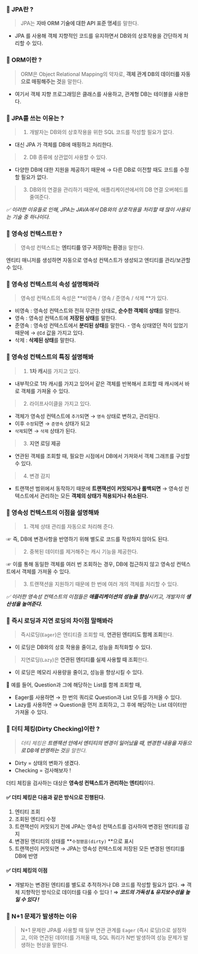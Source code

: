 ### 🔎 JPA란 ?
> JPA는 **자바 ORM 기술에 대한 API 표준 명세**를 말한다.

- JPA 를 사용해 객체 지향적인 코드를 유지하면서 DB와의 상호작용을 간단하게 처리할 수 있다.

### 🔎 ORM이란 ?
> ORM은 Object Relational Mapping의 약자로, **객체 관계 DB의 데이터를 자동으로 매핑해주는 것**을 말한다.

- 여기서 객체 지향 프로그래밍은 클래스를 사용하고, 관계형 DB는 테이블을 사용한다.

### 🔎 JPA를 쓰는 이유는 ?
> 1. 개발자는 DB와의 상호작용을 위한 SQL 코드를 작성할 필요가 없다. 
- 대신 JPA 가 객체를 DB에 매핑하고 처리한다.

> 2. DB 종류에 상관없이 사용할 수 있다.
- 다양한 DB에 대한 지원을 제공하기 때문에 → 다른 DB로 이전할 때도 코드를 수정할 필요가 없다.

> 3. DB와의 연결을 관리하기 때문에, 애플리케이션에서의 DB 연결 오버헤드를 줄여준다.

_✅ 이러한 이유들로 인해, JPA는 JAVA에서 DB와의 상호작용을 처리할 때 많이 사용되는 기술 중 하나이다._

### 🔎 영속성 컨텍스트란 ?
> 영속성 컨텍스트는 **엔티티를 영구 저장하는 환경**을 말한다.

엔티티 매니저를 생성하면 자동으로 영속성 컨텍스트가 생성되고 엔티티를 관리/보관할 수 있다.

### 🔎 영속성 컨텍스트의 속성 설명해봐라
> 영속성 컨텍스트의 속성은 **비영속 / 영속 / 준영속 / 삭제 **가 있다.

- 비영속 : 영속성 컨텍스트와 전혀 무관한 상태로, **순수한 객체의 상태**를 말한다.
- 영속 : 영속성 컨텍스트에 **저장된 상태**를 말한다.
- 준영속 : 영속성 컨텍스트에서 **분리된 상태**를 말한다.
\- 영속 상태였던 적이 있었기 때문에 → `@Id` 값을 가지고 있다.
- 삭제 : **삭제된 상태**를 말한다.

### 🔎 영속성 컨텍스트의 특징 설명해봐
> 1. **1차 캐시**를 가지고 있다.
- 내부적으로 1차 캐시를 가지고 있어서 같은 객체를 반복해서 조회할 때 캐시에서 바로 객체를 가져올 수 있다.

> 2. 라이프사이클을 가지고 있다.
- 객체가 영속성 컨텍스트에 `추가`되면 → `영속` 상태로 변하고, 관리된다.
- 이후 `수정`되면 → `준영속` 상태가 되고
- `삭제`되면 → `삭제` 상태가 된다.

> 3. **지연 로딩 제공**
- 연관된 객체를 조회할 때, 필요한 시점에서 DB에서 가져와서 객체 그래프를 구성할 수 있다.

> 4. 변경 감지
- 트랜잭션 범위에서 동작하기 때문에 **트랜잭션이 커밋되거나 롤백되면** 
→ 영속성 컨텍스트에서 관리하는 모든 **객체의 상태가 적용되거나 취소된다.**


### 🔎 영속성 컨텍스트의 이점을 설명해봐
> 1. 객체 상태 관리를 자동으로 처리해 준다.

☞ 즉, DB에 변경사항을 반영하기 위해 별도로 코드를 작성하지 않아도 된다.

> 2. 중복된 데이터를 제거해주는 캐시 기능을 제공한다.

☞ 이를 통해 동일한 객체를 여러 번 조회하는 경우, DB에 접근하지 않고 영속성 컨텍스트에서 객체를 가져올 수 있다.

> 3. 트랜잭션을 지원하기 때문에 한 번에 여러 개의 객체를 처리할 수 있다.

_✅ 이러한 영속성 컨텍스트의 이점들은 **애플리케이션의 성능을 향싱**시키고, 개발자의 **생산성을 높여준다.**_

### 🔎 즉시 로딩과 지연 로딩의 차이점 말해봐라
> 즉시로딩(`Eager`)은 엔티티즐 조회할 때, **연관된 엔티티도 함께 조회**한다.
- 이 로딩은 DB와의 상호 작용을 줄이고, 성능을 최적화할 수 있다.

> 지연로딩(`Lazy`)은 **연관된 엔티티를 실제 사용할 때 조회**한다.
- 이 로딩은 메모리 사용량을 줄이고, 성능을 향상시킬 수 있다.

🌷 예를 들어, Question과 그에 해당하는 List를 함께 조회할 때, 
- Eager를 사용하면 → 한 번의 쿼리로 Question과 List 모두를 가져올 수 있다.
- Lazy를 사용하면 → Question을 먼저 조회하고, 그 후에 해당하는 List 데이터만 가져올 수 있다.



### 🔎 더티 체킹(Dirty Checking)이란 ? 
> _더티 체킹은 **트랜잭션 안에서 엔티티의 변경이 일어났을 때, 변경한 내용을 자동으로 DB에 반영하는 것**을 말한다._
- Dirty = 상태의 변화가 생겼다.
- Checking = 검사해보자 !

더티 체킹을 검사하는 대상은 **영속성 컨텍스트가 관리하는 엔티티**이다.

#### ✅ 더티 체킹은 다음과 같은 방식으로 진행된다.
1. 엔티티 조회
2. 조회된 엔티티 수정
3. 트랜잭션이 커밋되기 전에 JPA는 영속성 컨텍스트를 검사하여 변경된 엔티티를 감지
4. 변경된 엔티티의 상태를 **`수정됐음(dirty)` **으로 표시
5. 트랜잭션이 커밋되면 
→ JPA는 영속성 컨텍스트에 저장된 모든 변경된 엔티티를 DB에 반영

#### ✅ 더티 체킹의 이점
- 개발자는 변경된 엔티티를 별도로 추적하거나 DB 코드를 작성할 필요가 없다.
⇒ 객체 지향적인 방식으로 데이터를 다룰 수 있다 !
⇒ _**코드의 가독성 & 유지보수성을 높일 수 있다 !**_

### 🔎 N+1 문제가 발생하는 이유
> N+1 문제란 JPA를 사용할 때 일부 연관 관계를 `Eager` (즉시 로딩)으로 설정하고, 이와 연관된 데이터를 가져올 때, SQL 쿼리가 N번 발생하여 성능 문제가 발생하는 현상을 말한다.
